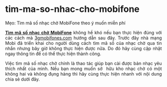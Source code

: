 # tim-ma-so-nhac-cho-mobifone
Mẹo: Tìm mã số nhạc chờ MobiFone theo ý muốn miễn phí
<p style="text-align: justify;"><a href="https://3gmobifones.com/tim-ma-so-nhac-cho-mobifone"><strong>Tìm mã số nhạc chờ MobiFone</strong></a> không hề khó nếu bạn thực hiện đúng với các cách mà <a href="http://3gmobifones.com" target="_blank" rel="noopener">3gmobifones.com</a> hướng dẫn sau đây. Trước đây nhà mạng Mobi đã triển khai cho người dùng cách tìm mã số của nhạc chờ qua tin nhắn nhưng bây giờ không thực hiện được nữa. Do đó hãy cùng cập nhật ngay thông tin để có thể thực hiện thành công.</p>
<p style="text-align: justify;">Việc tìm mã số nhạc chờ chính là thao tác giúp bạn cài được bản nhạc yêu thích nhất của mình. Nếu bạn mong muốn sở  hữu kho nhạc chờ có một không hai và không đụng hàng thì hãy cùng thực hiện nhanh với nội dung chia sẻ dưới đây.</p>
